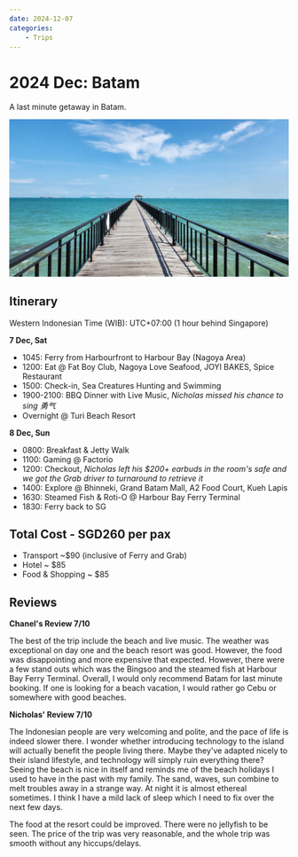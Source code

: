 ```yaml
---
date: 2024-12-07
categories:
    - Trips
---
```


# 2024 Dec: Batam

A last minute getaway in Batam.

![](../../static/blog/2024-12-07/batam.jpg)

<!-- more -->

## Itinerary

Western Indonesian Time (WIB): UTC+07:00 (1 hour behind Singapore)

**7 Dec, Sat**

-   1045: Ferry from Harbourfront to Harbour Bay (Nagoya Area)
-   1200: Eat @ Fat Boy Club, Nagoya Love Seafood, JOYI BAKES, Spice Restaurant
-   1500: Check-in, Sea Creatures Hunting and Swimming
-   1900-2100: BBQ Dinner with Live Music, _Nicholas missed his chance to sing 勇气_
-   Overnight @ Turi Beach Resort

**8 Dec, Sun**

-   0800: Breakfast & Jetty Walk
-   1100: Gaming @ Factorio
-   1200: Checkout, _Nicholas left his $200+ earbuds in the room's safe and we got the Grab driver to turnaround to retrieve it_
-   1400: Explore @ Bhinneki, Grand Batam Mall, A2 Food Court, Kueh Lapis
-   1630: Steamed Fish & Roti-O @ Harbour Bay Ferry Terminal
-   1830: Ferry back to SG

## Total Cost - SGD260 per pax

-   Transport ~$90 (inclusive of Ferry and Grab)
-   Hotel ~ $85
-   Food & Shopping ~ $85

## Reviews

**Chanel's Review 7/10**

The best of the trip include the beach and live music. The weather was exceptional on day one and the beach resort was good. However, the food was disappointing and more expensive that expected. However, there were a few stand outs which was the Bingsoo and the steamed fish at Harbour Bay Ferry Terminal. Overall, I would only recommend Batam for last minute booking. If one is looking for a beach vacation, I would rather go Cebu or somewhere with good beaches.

**Nicholas' Review 7/10**

The Indonesian people are very welcoming and polite, and the pace of life is indeed slower there. I wonder whether introducing technology to the island will actually benefit the people living there. Maybe they've adapted nicely to their island lifestyle, and technology will simply ruin everything there? Seeing the beach is nice in itself and reminds me of the beach holidays I used to have in the past with my family. The sand, waves, sun combine to melt troubles away in a strange way. At night it is almost ethereal sometimes. I think I have a mild lack of sleep which I need to fix over the next few days.

The food at the resort could be improved. There were no jellyfish to be seen. The price of the trip was very reasonable, and the whole trip was smooth without any hiccups/delays.
